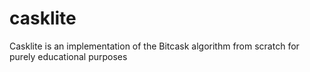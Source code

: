 # casklite

Casklite is an implementation of the Bitcask algorithm from scratch for purely educational purposes